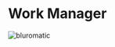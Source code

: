 # Work Manager

![bluromatic](https://github.com/user-attachments/assets/5782c909-1619-416d-8ffc-7fef913c5912)
